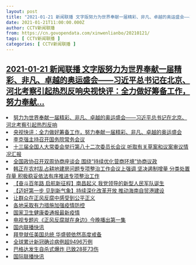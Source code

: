 ```yaml
---
layout: post
title: "2021-01-21 新闻联播 文字版努力为世界奉献一届精彩、非凡、卓越的奥运盛会——习近平总书记在北京、河北考察引起热烈反响央视快评：全力做好筹备工作，努力奉献"
date: 2021-01-21T11:00:00.000Z
author: CCTV新闻联播
from: https://cn.govopendata.com/xinwenlianbo/20210121/
tags: [ CCTV新闻联播 ]
categories: [ CCTV新闻联播 ]
---
```

<!--1611226800000-->
[2021-01-21 新闻联播 文字版努力为世界奉献一届精彩、非凡、卓越的奥运盛会——习近平总书记在北京、河北考察引起热烈反响央视快评：全力做好筹备工作，努力奉献...](https://cn.govopendata.com/xinwenlianbo/20210121/)
------

<div>
<li><a target="_blank" href="https://cn.govopendata.com/xinwenlianbo/20210121/#223966">努力为世界奉献一届精彩、非凡、卓越的奥运盛会——习近平总书记在北京、河北考察引起热烈反响</a></li><li><a target="_blank" href="https://cn.govopendata.com/xinwenlianbo/20210121/#223967">央视快评：全力做好筹备工作，努力奉献一届精彩、非凡、卓越的奥运盛会</a></li><li><a target="_blank" href="https://cn.govopendata.com/xinwenlianbo/20210121/#223968">李克强主持召开国务院常务会议</a></li><li><a target="_blank" href="https://cn.govopendata.com/xinwenlianbo/20210121/#223969">十三届全国人大常委会举行第八十二次委员长会议 听取有关草案和议案审议情况汇报</a></li><li><a target="_blank" href="https://cn.govopendata.com/xinwenlianbo/20210121/#223970">全国政协召开双周协商座谈会 围绕“持续优化营商环境”协商议政</a></li><li><a target="_blank" href="https://cn.govopendata.com/xinwenlianbo/20210121/#223971">韩正在农村乱占耕地建房问题专项整治工作会议上强调 坚决遏制增量 分类处置存量 积极稳妥依法有序推进专项整治工作</a></li><li><a target="_blank" href="https://cn.govopendata.com/xinwenlianbo/20210121/#223972">【奋斗百年路 启航新征程】南昌起义 我党领导的新型人民军队诞生</a></li><li><a target="_blank" href="https://cn.govopendata.com/xinwenlianbo/20210121/#223973">【迈好第一步 见到新气象】持续深化改革开放 推动海南自贸港建设</a></li><li><a target="_blank" href="https://cn.govopendata.com/xinwenlianbo/20210121/#223974">让群众在正风反腐中感受到公平正义</a></li><li><a target="_blank" href="https://cn.govopendata.com/xinwenlianbo/20210121/#223975">各地采取有力措施加强疫情防控</a></li><li><a target="_blank" href="https://cn.govopendata.com/xinwenlianbo/20210121/#223976">国家卫生健康委通报最新疫情</a></li><li><a target="_blank" href="https://cn.govopendata.com/xinwenlianbo/20210121/#223977">电视专题片《正风反腐就在身边》今晚播出第一集</a></li><li><a target="_blank" href="https://cn.govopendata.com/xinwenlianbo/20210121/#223978">国内联播快讯</a></li><li><a target="_blank" href="https://cn.govopendata.com/xinwenlianbo/20210121/#223979">拜登就任美国总统 华盛顿依然高度戒备</a></li><li><a target="_blank" href="https://cn.govopendata.com/xinwenlianbo/20210121/#223980">全球累计新冠确诊病例超9496万例</a></li><li><a target="_blank" href="https://cn.govopendata.com/xinwenlianbo/20210121/#223981">巴格达发生自杀式爆炸 已致28死73伤</a></li><li><a target="_blank" href="https://cn.govopendata.com/xinwenlianbo/20210121/#223982">国际联播快讯</a></li>
</div>
